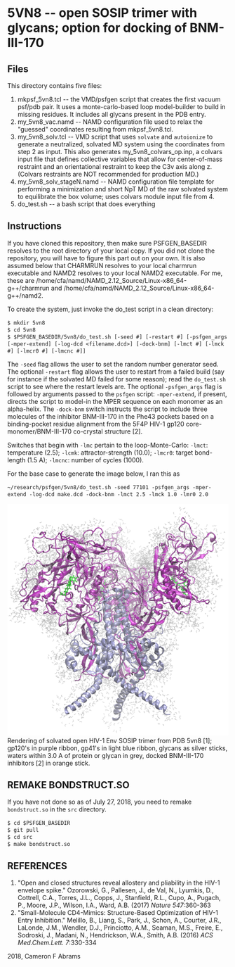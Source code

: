# 5VN8 -- open SOSIP trimer with glycans; option for docking of BNM-III-170

## Files

This directory contains five files:
1. mkpsf_5vn8.tcl -- the VMD/psfgen script that creates the first vacuum psf/pdb pair.  It uses a monte-carlo-based loop model-builder to build in missing residues.  It includes all glycans present in the PDB entry.
2. my_5vn8_vac.namd -- NAMD configuration file used to relax the "guessed" coordinates resulting from mkpsf_5vn8.tcl.
3. my_5vn8_solv.tcl -- VMD script that uses `solvate` and `autoionize` to generate a neutralized, solvated MD system using the coordinates from step 2 as input.  This also generates my_5vn8_colvars_op.inp, a colvars input file that defines collective variables that allow for center-of-mass restraint and an orientational restraint to keep the C3v axis along z.  (Colvars restraints are NOT recommended for production MD.)
4. my_5vn8_solv_stageN.namd -- NAMD configuration file template for performing a minimization and short NpT MD of the raw solvated system to equilibrate the box volume; uses colvars module input file from 4.
5. do_test.sh -- a bash script that does everything

## Instructions

If you have cloned this repository, then make sure PSFGEN_BASEDIR resolves to the root directory of your local copy.  If you did not
clone the repository, you will have to figure this part out on your own.  It is also assumed below that CHARMRUN resolves to your local charmrun executable and NAMD2 resolves to your local NAMD2 executable.  For me, these are /home/cfa/namd/NAMD_2.12_Source/Linux-x86_64-g++/charmrun and /home/cfa/namd/NAMD_2.12_Source/Linux-x86_64-g++/namd2.

To create the system, just invoke the do_test script in a clean directory:

```
$ mkdir 5vn8
$ cd 5vn8
$ $PSFGEN_BASEDIR/5vn8/do_test.sh [-seed #] [-restart #] [-psfgen_args [-mper-extend] [-log-dcd <filename.dcd>] [-dock-bnm] [-lmct #] [-lmck #] [-lmcr0 #] [-lmcnc #]]
```
The `-seed` flag allows the user to set the random number generator seed.  The optional `-restart` flag allows the user to restart from a failed build (say for instance if the solvated MD failed for some reason); read the `do_test.sh` script to see where the restart levels are.  The optional `-psfgen_args` flag is followed by arguments passed to the `psfgen` script:  `-mper-extend`, if present, directs the script to model-in the MPER sequence on each monomer as an alpha-helix.  The `-dock-bnm` switch instructs the script to include three molecules of the inhibitor BNM-III-170 in the Phe43 pockets based on a binding-pocket residue alignment from the 5F4P HIV-1 gp120 core-monomer/BNM-III-170 co-crystal structure [2]. 

Switches that begin with `-lmc` pertain to the loop-Monte-Carlo: `-lmct`: temperature (2.5); `-lcmk`: attractor-strength (10.0); `-lmcr0`: target bond-length (1.5 A); `-lmcnc`: number of cycles (1000).

For the base case to generate the image below, I ran this as 
```
~/research/psfgen/5vn8/do_test.sh -seed 77101 -psfgen_args -mper-extend -log-dcd make.dcd -dock-bnm -lmct 2.5 -lmck 1.0 -lmr0 2.0
```

![img](5vn8.png)
Rendering of solvated open HIV-1 Env SOSIP trimer from PDB 5vn8 [1]; gp120's in purple ribbon, gp41's in light blue ribbon, glycans as silver sticks, waters within 3.0 A of protein or glycan in grey, docked BNM-III-170 inhibitors [2] in orange stick.

## REMAKE BONDSTRUCT.SO

If you have not done so as of July 27, 2018, you need to remake `bondstruct.so` in the `src` directory.
```
$ cd $PSFGEN_BASEDIR
$ git pull
$ cd src
$ make bondstruct.so
```

## REFERENCES
1. "Open and closed structures reveal allostery and pliability in the HIV-1 envelope spike."
Ozorowski, G., Pallesen, J., de Val, N., Lyumkis, D., Cottrell, C.A., Torres, J.L., Copps, J., Stanfield, R.L., Cupo, A., Pugach, P., Moore, J.P., Wilson, I.A., Ward, A.B.
(2017) _Nature_ *547*:360-363
2. "Small-Molecule CD4-Mimics: Structure-Based Optimization of HIV-1 Entry Inhibition."
Melillo, B., Liang, S., Park, J., Schon, A., Courter, J.R., LaLonde, J.M., Wendler, D.J., Princiotto, A.M., Seaman, M.S., Freire, E., Sodroski, J., Madani, N., Hendrickson, W.A., Smith, A.B.
(2016) _ACS Med.Chem.Lett._ *7*:330-334

2018, Cameron F Abrams
